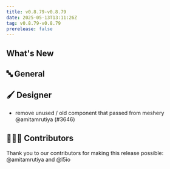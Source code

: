 ```yaml
---
title: v0.8.79-v0.8.79
date: 2025-05-13T13:11:26Z
tag: v0.8.79-v0.8.79
prerelease: false
---
```


## What's New
## 🔤 General
## 🖌️ Designer

- remove unused / old component that passed from meshery @amitamrutiya (#3646)

## 👨🏽‍💻 Contributors

Thank you to our contributors for making this release possible:
@amitamrutiya and @l5io
